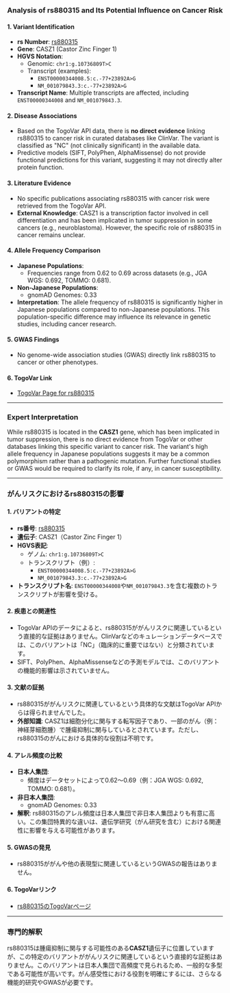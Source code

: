### Analysis of rs880315 and Its Potential Influence on Cancer Risk

#### 1. **Variant Identification**
   - **rs Number**: [rs880315](https://identifiers.org/dbsnp/rs880315)
   - **Gene**: CASZ1 (Castor Zinc Finger 1)
   - **HGVS Notation**:
     - Genomic: `chr1:g.10736809T>C`
     - Transcript (examples):
       - `ENST00000344008.5:c.-77+23892A>G`
       - `NM_001079843.3:c.-77+23892A>G`
   - **Transcript Name**: Multiple transcripts are affected, including `ENST00000344008` and `NM_001079843.3`.

#### 2. **Disease Associations**
   - Based on the TogoVar API data, there is **no direct evidence** linking rs880315 to cancer risk in curated databases like ClinVar. The variant is classified as "NC" (not clinically significant) in the available data.
   - Predictive models (SIFT, PolyPhen, AlphaMissense) do not provide functional predictions for this variant, suggesting it may not directly alter protein function.

#### 3. **Literature Evidence**
   - No specific publications associating rs880315 with cancer risk were retrieved from the TogoVar API.
   - **External Knowledge**: CASZ1 is a transcription factor involved in cell differentiation and has been implicated in tumor suppression in some cancers (e.g., neuroblastoma). However, the specific role of rs880315 in cancer remains unclear.

#### 4. **Allele Frequency Comparison**
   - **Japanese Populations**:
     - Frequencies range from 0.62 to 0.69 across datasets (e.g., JGA WGS: 0.692, TOMMO: 0.681).
   - **Non-Japanese Populations**:
     - gnomAD Genomes: 0.33
   - **Interpretation**: The allele frequency of rs880315 is significantly higher in Japanese populations compared to non-Japanese populations. This population-specific difference may influence its relevance in genetic studies, including cancer research.

#### 5. **GWAS Findings**
   - No genome-wide association studies (GWAS) directly link rs880315 to cancer or other phenotypes.

#### 6. **TogoVar Link**
   - [TogoVar Page for rs880315](https://togovar.org/dbsnp/rs880315)

---

### Expert Interpretation
While rs880315 is located in the **CASZ1** gene, which has been implicated in tumor suppression, there is no direct evidence from TogoVar or other databases linking this specific variant to cancer risk. The variant's high allele frequency in Japanese populations suggests it may be a common polymorphism rather than a pathogenic mutation. Further functional studies or GWAS would be required to clarify its role, if any, in cancer susceptibility.

---

### がんリスクにおけるrs880315の影響

#### 1. **バリアントの特定**
   - **rs番号**: [rs880315](https://identifiers.org/dbsnp/rs880315)
   - **遺伝子**: CASZ1（Castor Zinc Finger 1）
   - **HGVS表記**:
     - ゲノム: `chr1:g.10736809T>C`
     - トランスクリプト（例）:
       - `ENST00000344008.5:c.-77+23892A>G`
       - `NM_001079843.3:c.-77+23892A>G`
   - **トランスクリプト名**: `ENST00000344008`や`NM_001079843.3`を含む複数のトランスクリプトが影響を受ける。

#### 2. **疾患との関連性**
   - TogoVar APIのデータによると、rs880315ががんリスクに関連しているという直接的な証拠はありません。ClinVarなどのキュレーションデータベースでは、このバリアントは「NC」（臨床的に重要ではない）と分類されています。
   - SIFT、PolyPhen、AlphaMissenseなどの予測モデルでは、このバリアントの機能的影響は示されていません。

#### 3. **文献の証拠**
   - rs880315ががんリスクに関連しているという具体的な文献はTogoVar APIからは得られませんでした。
   - **外部知識**: CASZ1は細胞分化に関与する転写因子であり、一部のがん（例：神経芽細胞腫）で腫瘍抑制に関与しているとされています。ただし、rs880315のがんにおける具体的な役割は不明です。

#### 4. **アレル頻度の比較**
   - **日本人集団**:
     - 頻度はデータセットによって0.62～0.69（例：JGA WGS: 0.692, TOMMO: 0.681）。
   - **非日本人集団**:
     - gnomAD Genomes: 0.33
   - **解釈**: rs880315のアレル頻度は日本人集団で非日本人集団よりも有意に高い。この集団特異的な違いは、遺伝学研究（がん研究を含む）における関連性に影響を与える可能性があります。

#### 5. **GWASの発見**
   - rs880315ががんや他の表現型に関連しているというGWASの報告はありません。

#### 6. **TogoVarリンク**
   - [rs880315のTogoVarページ](https://togovar.org/dbsnp/rs880315)

---

### 専門的解釈
rs880315は腫瘍抑制に関与する可能性のある**CASZ1**遺伝子に位置していますが、この特定のバリアントががんリスクに関連しているという直接的な証拠はありません。このバリアントは日本人集団で高頻度で見られるため、一般的な多型である可能性が高いです。がん感受性における役割を明確にするには、さらなる機能的研究やGWASが必要です。